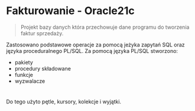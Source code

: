 # Fakturowanie - Oracle21c
> Projekt bazy danych która przechowuje dane programu do tworzenia faktur sprzedaży.

Zastosowano podstawowe operacje za pomocą jeżyka zapytań SQL oraz języka proceduralnego PL/SQL.
Za pomocą języka PL/SQL stworzono:
  - pakiety
  - procedury składowane
  - funkcje
  - wyzwalacze
#
Do tego użyto pętle, kursory, kolekcje i wyjątki.
